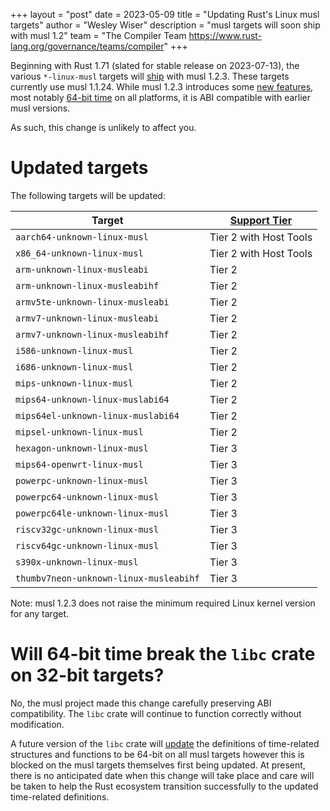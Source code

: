 +++
layout = "post"
date = 2023-05-09
title = "Updating Rust's Linux musl targets"
author = "Wesley Wiser"
description = "musl targets will soon ship with musl 1.2"
team = "The Compiler Team <https://www.rust-lang.org/governance/teams/compiler>"
+++

Beginning with Rust 1.71 (slated for stable release on 2023-07-13), the various `*-linux-musl` targets will [ship][PR] with musl 1.2.3.
These targets currently use musl 1.1.24.
While musl 1.2.3 introduces some [new features][musl features], most notably [64-bit time][time64] on all platforms, it is ABI compatible with earlier musl versions.

As such, this change is unlikely to affect you.

# Updated targets

The following targets will be updated:

| Target | [Support Tier][tiers] |
| - | - |
| `aarch64-unknown-linux-musl` | Tier 2 with Host Tools |
| `x86_64-unknown-linux-musl` | Tier 2 with Host Tools |
| `arm-unknown-linux-musleabi` | Tier 2 |
| `arm-unknown-linux-musleabihf` | Tier 2 |
| `armv5te-unknown-linux-musleabi` | Tier 2 |
| `armv7-unknown-linux-musleabi` | Tier 2 |
| `armv7-unknown-linux-musleabihf` | Tier 2 |
| `i586-unknown-linux-musl` | Tier 2 |
| `i686-unknown-linux-musl` | Tier 2 |
| `mips-unknown-linux-musl` | Tier 2 |
| `mips64-unknown-linux-muslabi64` | Tier 2 |
| `mips64el-unknown-linux-muslabi64` | Tier 2 |
| `mipsel-unknown-linux-musl` | Tier 2 |
| `hexagon-unknown-linux-musl` | Tier 3 |
| `mips64-openwrt-linux-musl` | Tier 3 |
| `powerpc-unknown-linux-musl` | Tier 3 |
| `powerpc64-unknown-linux-musl` | Tier 3 |
| `powerpc64le-unknown-linux-musl` | Tier 3 |
| `riscv32gc-unknown-linux-musl` | Tier 3 |
| `riscv64gc-unknown-linux-musl` | Tier 3 |
| `s390x-unknown-linux-musl` | Tier 3 |
| `thumbv7neon-unknown-linux-musleabihf` | Tier 3 |

Note: musl 1.2.3 does not raise the minimum required Linux kernel version for any target.

# Will 64-bit time break the `libc` crate on 32-bit targets?

No, the musl project made this change carefully preserving ABI compatibility.
The `libc` crate will continue to function correctly without modification.

A future version of the `libc` crate will [update][libc PR] the definitions of time-related structures and functions to be 64-bit on all musl targets however this is blocked on the musl targets themselves first being updated.
At present, there is no anticipated date when this change will take place and care will be taken to help the Rust ecosystem transition successfully to the updated time-related definitions.

[libc PR]: https://github.com/rust-lang/libc/pull/3068
[musl features]: https://musl.libc.org/releases.html
[PR]: https://github.com/rust-lang/rust/pull/107129
[tiers]: https://doc.rust-lang.org/nightly/rustc/platform-support.html
[time64]: https://musl.libc.org/time64.html
